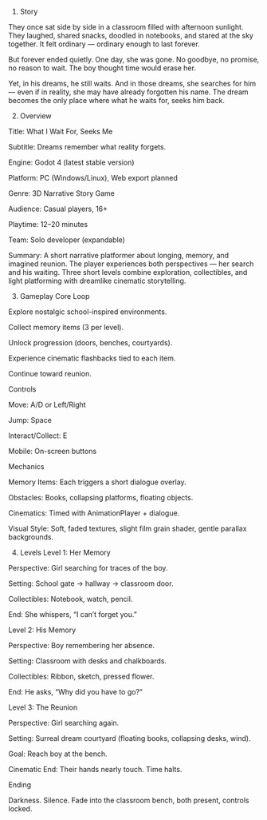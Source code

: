 1. Story

They once sat side by side in a classroom filled with afternoon sunlight.
They laughed, shared snacks, doodled in notebooks, and stared at the sky together.
It felt ordinary — ordinary enough to last forever.

But forever ended quietly. One day, she was gone. No goodbye, no promise, no reason to wait.
The boy thought time would erase her.

Yet, in his dreams, he still waits.
And in those dreams, she searches for him — even if in reality, she may have already forgotten his name.
The dream becomes the only place where what he waits for, seeks him back.

2. Overview

Title: What I Wait For, Seeks Me

Subtitle: Dreams remember what reality forgets.

Engine: Godot 4 (latest stable version)

Platform: PC (Windows/Linux), Web export planned

Genre: 3D Narrative Story Game

Audience: Casual players, 16+

Playtime: 12–20 minutes

Team: Solo developer (expandable)

Summary:
A short narrative platformer about longing, memory, and imagined reunion.
The player experiences both perspectives — her search and his waiting.
Three short levels combine exploration, collectibles, and light platforming with dreamlike cinematic storytelling.

3. Gameplay
Core Loop

Explore nostalgic school-inspired environments.

Collect memory items (3 per level).

Unlock progression (doors, benches, courtyards).

Experience cinematic flashbacks tied to each item.

Continue toward reunion.

Controls

Move: A/D or Left/Right

Jump: Space

Interact/Collect: E

Mobile: On-screen buttons

Mechanics

Memory Items: Each triggers a short dialogue overlay.

Obstacles: Books, collapsing platforms, floating objects.

Cinematics: Timed with AnimationPlayer + dialogue.

Visual Style: Soft, faded textures, slight film grain shader, gentle parallax backgrounds.

4. Levels
Level 1: Her Memory

Perspective: Girl searching for traces of the boy.

Setting: School gate → hallway → classroom door.

Collectibles: Notebook, watch, pencil.

End: She whispers, “I can’t forget you.”

Level 2: His Memory

Perspective: Boy remembering her absence.

Setting: Classroom with desks and chalkboards.

Collectibles: Ribbon, sketch, pressed flower.

End: He asks, “Why did you have to go?”

Level 3: The Reunion

Perspective: Girl searching again.

Setting: Surreal dream courtyard (floating books, collapsing desks, wind).

Goal: Reach boy at the bench.

Cinematic End: Their hands nearly touch. Time halts.

Ending

Darkness. Silence.
Fade into the classroom bench, both present, controls locked.

